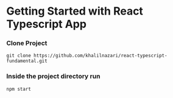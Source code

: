 # Getting Started with React Typescript App

### Clone Project 
```
git clone https://github.com/khalilnazari/react-typescript-fundamental.git
```

### Inside the project directory run 
```
npm start
```
